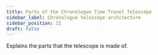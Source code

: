 ```yaml
---
title: Parts of the Chronologue Time Travel Telescope
sidebar_label: Chronologue telescope architecture
sidebar_position: 21
draft: false
---
```

Explains the parts that the telescope is made of.